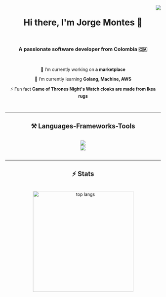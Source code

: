 <!-- ### Hi there 👋-->

<img align="right" src="https://visitor-badge.laobi.icu/badge?page_id=salesp07.salesp07" />

<h1 align="center">
    Hi there, I'm Jorge Montes 👋
</h1>
<br/>

<h3 align="center">
    A passionate software developer from Colombia 🇨🇦
</h3>

<br/>

<div align="center">
 
 🔭 I’m currently working on **a marketplace**
 
 🌱 I’m currently learning **Golang, Machine, AWS**

 ⚡ Fun fact **Game of Thrones Night's Watch cloaks are made from Ikea rugs**

 </div>
 

<br/>
<hr/>
 
<h2 align="center">⚒️ Languages-Frameworks-Tools</h2>
<br/>
<div align="center">
    <img src="https://skillicons.dev/icons?i=html,css,vscode,github,git,java" />
    <br />
    <img src="https://skillicons.dev/icons?i=nodejs,python,javascript,typescript,mongodb,mysql" /><br>
</div>

<br/>
<hr/>


<h2 align="center">⚡ Stats</h2>
<br>
<div align=center>
  <img width=325 align="center" src="https://github-readme-stats-salesp07.vercel.app/api/top-langs/?username=salesp07&hide=HTML&langs_count=8&layout=compact&theme=react&border_radius=10&size_weight=0.5&count_weight=0.5&exclude_repo=github-readme-stats" alt="top langs" />
</div>


<br/>


<!--


- 🔭 I’m currently working on ...
- 🌱 I’m currently learning ...
- 👯 I’m looking to collaborate on ...
- 🤔 I’m looking for help with ...
- 💬 Ask me about ...
- 📫 How to reach me: ...
- 😄 Pronouns: ...
- ⚡ Fun fact: ...
-->
